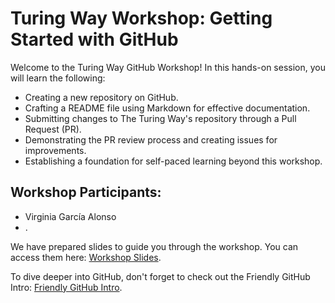 # Turing Way Workshop: Getting Started with GitHub

Welcome to the Turing Way GitHub Workshop! In this hands-on session, you will learn the following:

- Creating a new repository on GitHub.
- Crafting a README file using Markdown for effective documentation.
- Submitting changes to The Turing Way's repository through a Pull Request (PR).
- Demonstrating the PR review process and creating issues for improvements.
- Establishing a foundation for self-paced learning beyond this workshop.

## Workshop Participants:
- Virginia García Alonso
- .

We have prepared slides to guide you through the workshop. You can access them here: [Workshop Slides](https://docs.google.com/presentation/d/1RY7JDjrSx2DizxtBKRMcqPd9OFneL7f3IYDv4c_vHxY/edit#slide=id.g526267be46_0_606).

To dive deeper into GitHub, don't forget to check out the Friendly GitHub Intro: [Friendly GitHub Intro](https://kirstiejane.github.io/friendly-github-intro/).
